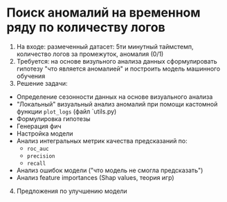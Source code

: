 # Поиск аномалий на временном ряду по количеству логов

1. На входе: размеченный датасет: 5ти минутный таймстемп, количество логов за промежуток, аномалия (0/1)
2. Требуется: на основе визульного анализа данных сформулировать гипотезу "что является аномалией" и построить модель машинного обучения
3. Решение задачи:
  - Определение сезонности данных на основе визуального анализа
  - "Локальный" визуальный анализ аномалий при помощи кастомной функции `plot_logs` (файл `utils.py)
  - Формулировка гипотезы
  - Генерация фич
  - Настройка модели
  - Анализ интегральных метрик качества предсказаний по:
    - `roc_auc`
    - `precision`
    - `recall`
  - Анализ ошибок модели ("что модель не смогла предсказать")
  - Анализ feature importances (Shap values, теория игр)
4. Предложения по улучшению модели
